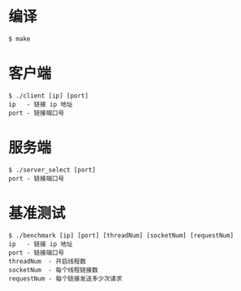 # 编译
```
$ make
```
# 客户端
```
$ ./client [ip] [port]
ip   - 链接 ip 地址
port - 链接端口号
```
# 服务端
```
$ ./server_select [port]
port - 链接端口号
```
# 基准测试
```
$ ./benchmark [ip] [port] [threadNum] [socketNum] [requestNum]
ip   - 链接 ip 地址
port - 链接端口号
threadNum  - 开启线程数
socketNum  - 每个线程链接数
requestNum - 每个链接发送多少次请求
```
